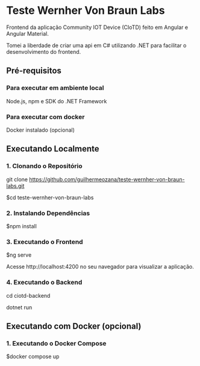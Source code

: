 # Teste Wernher Von Braun Labs

Frontend da aplicação Community IOT Device (CIoTD) feito em Angular e Angular Material.

Tomei a liberdade de criar uma api em C# utilizando .NET para facilitar o desenvolvimento do frontend.

## Pré-requisitos

### Para executar em ambiente local

Node.js, npm e SDK do .NET Framework

### Para executar com docker

Docker instalado (opcional)

## Executando Localmente

### 1. Clonando o Repositório

git clone https://github.com/guilhermeozana/teste-wernher-von-braun-labs.git

$cd teste-wernher-von-braun-labs

### 2. Instalando Dependências

$npm install

### 3. Executando o Frontend
$ng serve

Acesse http://localhost:4200 no seu navegador para visualizar a aplicação.

### 4. Executando o Backend

cd ciotd-backend

dotnet run

## Executando com Docker (opcional)

### 1. Executando o Docker Compose
  
$docker compose up
